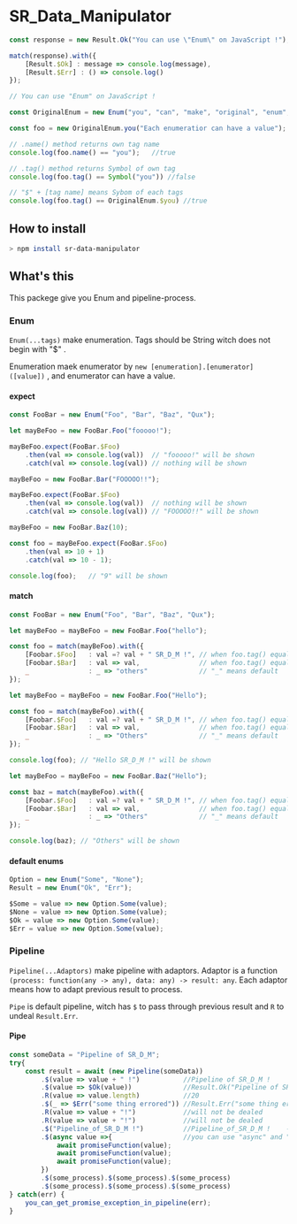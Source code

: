 # SR_Data_Manipulator

``` js
const response = new Result.Ok("You can use \"Enum\" on JavaScript !");

match(response).with({
    [Result.$Ok] : message => console.log(message),
    [Result.$Err] : () => console.log()
});

// You can use "Enum" on JavaScript !
```

``` js
const OriginalEnum = new Enum("you", "can", "make", "original", "enum", "class");

const foo = new OriginalEnum.you("Each enumeratior can have a value");

// .name() method returns own tag name
console.log(foo.name() == "you");   //true

// .tag() method returns Symbol of own tag
console.log(foo.tag() == Symbol("you")) //false

// "$" + [tag name] means Sybom of each tags
console.log(foo.tag() == OriginalEnum.$you) //true
```

## How to install

```bash
> npm install sr-data-manipulator
```

## What's this

This packege give you Enum and pipeline-process.

### Enum

`Enum(...tags)` make enumeration. Tags should be String witch does not begin with "$" .

Enumeration maek enumerator by `new [enumeration].[enumerator]([value])` , and enumerator can have a value.

#### expect

```js
const FooBar = new Enum("Foo", "Bar", "Baz", "Qux");

let mayBeFoo = new FooBar.Foo("fooooo!");

mayBeFoo.expect(FooBar.$Foo)
    .then(val => console.log(val))  // "fooooo!" will be shown
    .catch(val => console.log(val)) // nothing will be shown

mayBeFoo = new FooBar.Bar("FOOOOO!!");

mayBeFoo.expect(FooBar.$Foo)
    .then(val => console.log(val))  // nothing will be shown
    .catch(val => console.log(val)) // "FOOOOO!!" will be shown

mayBeFoo = new FooBar.Baz(10);

const foo = mayBeFoo.expect(FooBar.$Foo)
    .then(val => 10 + 1)
    .catch(val => 10 - 1);

console.log(foo);   // "9" will be shown
```

#### match

``` js
const FooBar = new Enum("Foo", "Bar", "Baz", "Qux");

let mayBeFoo = mayBeFoo = new FooBar.Foo("hello");

const foo = match(mayBeFoo).with({
    [Foobar.$Foo]   : val =? val + " SR_D_M !", // when foo.tag() equals to Foobar.$Foo
    [Foobar.$Bar]   : val => val,               // when foo.tag() equals to Foobar.$Bar
    _               : _ => "others"             // "_" means default
});

let mayBeFoo = mayBeFoo = new FooBar.Foo("Hello");

const foo = match(mayBeFoo).with({
    [Foobar.$Foo]   : val =? val + " SR_D_M !", // when foo.tag() equals to Foobar.$Foo
    [Foobar.$Bar]   : val => val,               // when foo.tag() equals to Foobar.$Bar
    _               : _ => "Others"             // "_" means default
});

console.log(foo); // "Hello SR_D_M !" will be shown

let mayBeFoo = mayBeFoo = new FooBar.Baz("Hello");

const baz = match(mayBeFoo).with({
    [Foobar.$Foo]   : val =? val + " SR_D_M !", // when foo.tag() equals to Foobar.$Foo
    [Foobar.$Bar]   : val => val,               // when foo.tag() equals to Foobar.$Bar
    _               : _ => "Others"             // "_" means default
});

console.log(baz); // "Others" will be shown
```

#### default enums

``` js
Option = new Enum("Some", "None");
Result = new Enum("Ok", "Err");

$Some = value => new Option.Some(value);
$None = value => new Option.Some(value);
$Ok = value => new Option.Some(value);
$Err = value => new Option.Some(value);
```

### Pipeline

`Pipeline(...Adaptors)` make pipeline with adaptors. Adaptor is a function `(process: function(any -> any), data: any) -> result: any`. Each adaptor means how to adapt previous result to process.

`Pipe` is default pipeline, witch has `$` to pass through previous result and `R` to undeal `Result.Err`.

#### Pipe

```js
const someData = "Pipeline of SR_D_M";
try{
    const result = await (new Pipeline(someData))
        .$(value => value + " !")           //Pipeline of SR_D_M !
        .$(value => $Ok(value))             //Result.Ok("Pipeline of SR_D_M !")
        .R(value => value.length)           //20
        .$(_ => $Err("some thing errored")) //Result.Err("some thing errored")
        .R(value => value + "!")            //will not be dealed
        .R(value => value + "!")            //will not be dealed
        .$("Pipeline_of_SR_D_M !")          //Pipeline_of_SR_D_M !    --you can overwrite previous result
        .$(async value =>{                  //you can use "async" and "await" in pipeline
            await promiseFunction(value);
            await promiseFunction(value);
            await promiseFunction(value);
        })
        .$(some_process).$(some_process).$(some_process)
        .$(some_process).$(some_process).$(some_process)
} catch(err) {
    you_can_get_promise_exception_in_pipeline(err);
}
```
